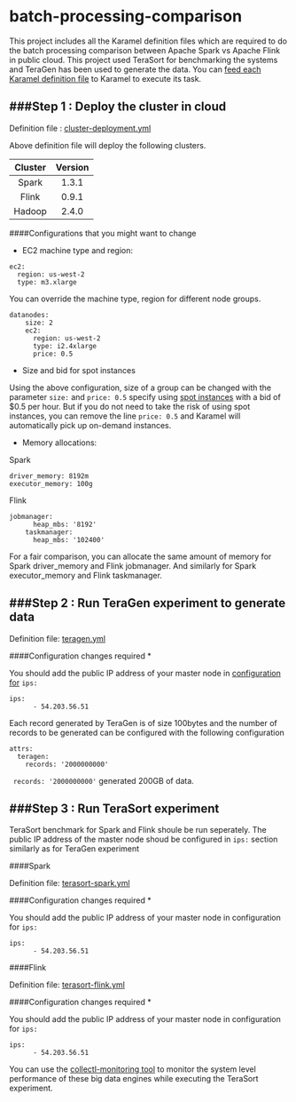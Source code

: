 # batch-processing-comparison
This project includes all the Karamel definition files which are required to do the batch processing comparison between Apache Spark vs Apache Flink in public cloud. This project used TeraSort for benchmarking the systems and TeraGen has been used to generate the data. You can [feed each Karamel definition file](https://www.youtube.com/watch?v=tCIA8_2dR14) to Karamel to execute its task.

###Step 1 : Deploy the cluster in cloud
--------------
Definition file : [cluster-deployment.yml](https://github.com/karamel-lab/batch-processing-comparison/blob/master/cluster-deployment.yml)

Above definition file will deploy the following clusters.

| Cluster    | Version           |
| :-------------: |:-------------:| 
| Spark     | 1.3.1 | 
| Flink      | 0.9.1      |  
| Hadoop | 2.4.0      | 


####Configurations that you might want to change

* EC2 machine type and region:
```
ec2:
  region: us-west-2
  type: m3.xlarge
```

You can override the machine type, region for different node groups.
```
datanodes:
    size: 2
    ec2:
      region: us-west-2
      type: i2.4xlarge
      price: 0.5
```
* Size and bid for spot instances

Using the above configuration, size of a group can be changed with the parameter ```size:``` and ```price: 0.5``` specify using [spot instances](https://aws.amazon.com/ec2/spot/) with a bid of $0.5 per hour. But if you do not need to take the risk of using spot instances, you can remove the line ```price: 0.5``` and Karamel will automatically pick up on-demand instances.

* Memory allocations:

Spark
```
driver_memory: 8192m
executor_memory: 100g
```

Flink
```
jobmanager:
      heap_mbs: '8192'
    taskmanager:
      heap_mbs: '102400'
```
For a fair comparison, you can allocate the same amount of memory for Spark driver_memory and Flink jobmanager. And similarly for Spark executor_memory and Flink taskmanager.



###Step 2 : Run TeraGen experiment to generate data
--------------
Definition file: [teragen.yml](https://github.com/karamel-lab/batch-processing-comparison/blob/master/teragen.yml)

####Configuration changes required *

You should add the public IP address of your master node in [configuration for](https://github.com/karamel-lab/batch-processing-comparison/blob/master/terasort-spark.yml#L20) ```ips:```
```
ips:
      - 54.203.56.51
```

Each record generated by TeraGen is of size 100bytes and the number of records to be generated can be configured with the following configuration
```
attrs:
  teragen:
    records: '2000000000'
```
``` records: '2000000000'``` generated 200GB of data.



###Step 3 : Run TeraSort experiment
--------------
TeraSort benchmark for Spark and Flink shoule be run seperately. The public IP address of the master node shoud be configured in ```ips:``` section similarly as for TeraGen experiment

####Spark

Definition file: [terasort-spark.yml](https://github.com/karamel-lab/batch-processing-comparison/blob/master/terasort-spark.yml)


####Configuration changes required *

You should add the public IP address of your master node in configuration for ```ips:```
```
ips:
      - 54.203.56.51
```

####Flink

Definition file: [terasort-flink.yml](https://github.com/karamel-lab/batch-processing-comparison/blob/master/terasort-flink.yml)

####Configuration changes required *

You should add the public IP address of your master node in configuration for ```ips:```
```
ips:
      - 54.203.56.51
```


You can use the [collectl-monitoring tool](https://github.com/shelan/collectl-monitoring) to monitor the system level performance of these big data engines while executing the TeraSort experiment.
